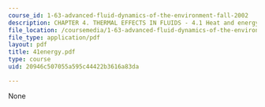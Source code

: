 ```yaml
---
course_id: 1-63-advanced-fluid-dynamics-of-the-environment-fall-2002
description: CHAPTER 4. THERMAL EFFECTS IN FLUIDS - 4.1 Heat and energy conservation
file_location: /coursemedia/1-63-advanced-fluid-dynamics-of-the-environment-fall-2002/20946c507055a595c44422b3616a83da_41energy.pdf
file_type: application/pdf
layout: pdf
title: 41energy.pdf
type: course
uid: 20946c507055a595c44422b3616a83da

---
```

None